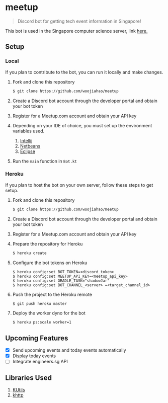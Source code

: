 # meetup
> Discord bot for getting tech event information in Singapore!

This bot is used in the Singapore computer science server, link [here.](https://discord.gg/RRZeV5A)

## Setup
### Local
If you plan to contribute to the bot, you can run it locally and make changes.

1. Fork and clone this repository

    ```bash
    $ git clone https://github.com/woojiahao/meetup
    ```

2. Create a Discord bot account through the developer portal and obtain your bot token
3. Register for a Meetup.com account and obtain your API key
4. Depending on your IDE of choice, you must set up the environment variables used.

    1. [Intellij](https://stackoverflow.com/questions/13748784/setting-up-and-using-environmental-variables-in-intellij-idea)
    2. [Netbeans](https://stackoverflow.com/questions/11823233/how-to-set-environment-variable-in-netbeans)
    3. [Eclipse](https://help.eclipse.org/mars/index.jsp?topic=%2Forg.eclipse.cdt.doc.user%2Ftasks%2Fcdt_t_run_env.htm)

5. Run the `main` function in `Bot.kt` 

### Heroku
If you plan to host the bot on your own server, follow these steps to get setup.

1. Fork and clone this repository

    ```bash
    $ git clone https://github.com/woojiahao/meetup
    ```

2. Create a Discord bot account through the developer portal and obtain your bot token
3. Register for a Meetup.com account and obtain your API key
4. Prepare the repository for Heroku

    ```bash
    $ heroku create
    ```

4. Configure the bot tokens on Heroku

    ```
    $ heroku config:set BOT_TOKEN=<discord_token>
    $ heroku config:set MEETUP_API_KEY=<meetup_api_key>
    $ heroku config:set GRADLE_TASK="shadowJar"
    $ heroku config:set BOT_CHANNEL_<server> =<target_channel_id>
    ```

5. Push the project to the Heroku remote

    ```bash
    $ git push heroku master
    ```

6. Deploy the worker dyno for the bot

    ```bash
    $ heroku ps:scale worker=1
    ```
    
## Upcoming Features
* [X] Send upcoming events and today events automatically
* [X] Display today events
* [ ] Integrate engineers.sg API

## Libraries Used
1. [KUtils](https://gitlab.com/Aberrantfox/KUtils)
2. [khttp](https://khttp.readthedocs.io/en/latest/)